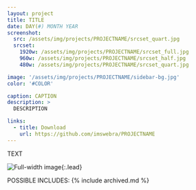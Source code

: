 ```yaml
---
layout: project
title: TITLE
date: DAY(#) MONTH YEAR
screenshot:
  src: /assets/img/projects/PROJECTNAME/srcset_quart.jpg
  srcset:
    1920w: /assets/img/projects/PROJECTNAME/srcset_full.jpg
    960w: /assets/img/projects/PROJECTNAME/srcset_half.jpg
    480w: /assets/img/projects/PROJECTNAME/srcset_quart.jpg

image: '/assets/img/projects/PROJECTNAME/sidebar-bg.jpg'
color: '#COLOR'

caption: CAPTION
description: >
  DESCRIPTION

links:
  - title: Download
    url: https://github.com/imswebra/PROJECTNAME
---
```


TEXT

![Full-width image](/assets/img/projects/PROJECTNAME/IMAGENAME.jpg){:.lead}

POSSIBLE INCLUDES:
{% include archived.md %}